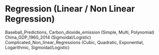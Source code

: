 # Regression (Linear / Non Linear Regression)

Baseball_Predictions, 
Carbon_dioxide_emission (Simple, Multi, Polynomial) 
China_GDP_1960_2014 (Sigmoidal/Logistic)
Complicated_Non_linear_Regressions (Cubic, Quadratic, Exponential, Logarithmic, Sigmoidal/Logistic)
